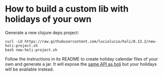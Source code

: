 # How to build a custom lib with holidays of your own

Generate a new clojure deps project:

```
curl -LO https://raw.githubusercontent.com/luciolucio/holi/0.13.2/new-holi-project.sh
bash new-holi-project.sh
```

Follow the instructions in its README to create holiday calendar files of your own and generate
a jar. It will expose the [same API as holi](https://cljdoc.org/d/io.github.luciolucio/holi/0.13.2/api/luciolucio.holi)
but your holidays will be available instead.

